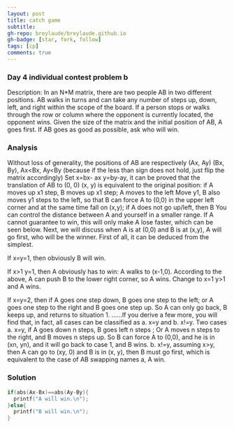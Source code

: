 ```yaml
---
layout: post
title: catch game
subtitle: 
gh-repo: breylaude/breylaude.github.io
gh-badge: [star, fork, follow]
tags: [cp]
comments: true
---
```


### Day 4 individual contest problem b

Description: In an N*M matrix, there are two people AB in two different positions. AB walks in turns and can take any number of steps up, down, left, and right within the scope of the board. If a person stops or walks through the row or column where the opponent is currently located, the opponent wins. Given the size of the matrix and the initial position of AB, A goes first. If AB goes as good as possible, ask who will win.

### Analysis

Without loss of generality, the positions of AB are respectively (Ax, Ay) (Bx, By), Ax<Bx, Ay<By (because if the less than sign does not hold, just flip the matrix accordingly) Set x=bx- ax y=by-ay, it can be proved that the translation of AB to (0, 0) (x, y) is equivalent to the original position: if A moves up x1 step, B moves up x1 step; A moves to the left Move y1, B also moves y1 steps to the left, so that B can force A to (0,0) in the upper left corner and at the same time fall on (x,y); if A does not go up/left, then B You can control the distance between A and yourself in a smaller range. If A cannot guarantee to win, this will only make A lose faster, which can be seen below. Next, we will discuss when A is at (0,0) and B is at (x,y), A will go first, who will be the winner. First of all, it can be deduced from the simplest.

If x=y=1, then obviously B will win.

If x>1 y=1, then A obviously has to win: A walks to (x-1,0). According to the above, A can push B to the lower right corner, so A wins. Change to x=1 y>1 and A wins.

If x=y=2, then if A goes one step down, B goes one step to the left; or A goes one step to the right and B goes one step up. So A can only go back, B keeps up, and returns to situation 1. ……If you derive a few more, you will find that, in fact, all cases can be classified as a. x=y and b. x!=y. Two cases a. x=y, if A goes down n steps, B goes left n steps ; Or A moves n steps to the right, and B moves n steps up. So B can force A to (0,0), and he is in (xn, yn), and it will go back to case 1, and B wins. b. x!=y, assuming x>y, then A can go to (xy, 0) and B is in (x, y), then B must go first, which is equivalent to the case of AB swapping names a, A win.

### Solution

```c
if(abs(Ax-Bx)==abs(Ay-By){
  printf("A will win.\n");
}else{
  printf("B will win.\n");
}
```

